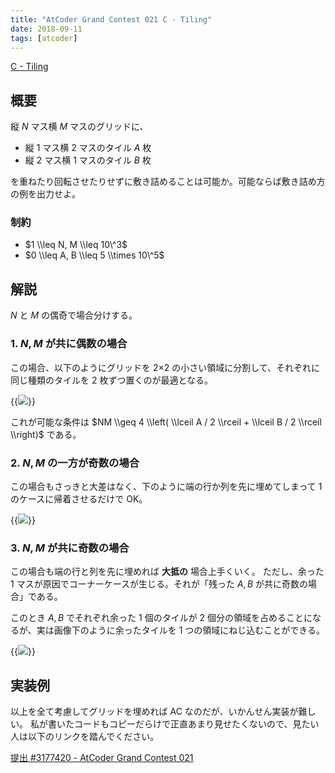 ```yaml
---
title: "AtCoder Grand Contest 021 C - Tiling"
date: 2018-09-11
tags: [atcoder]
---
```


[C - Tiling](https://atcoder.jp/contests/agc021/tasks/agc021_c)

## 概要

縦 $N$ マス横 $M$ マスのグリッドに、

- 縦 1 マス横 2 マスのタイル $A$ 枚
- 縦 2 マス横 1 マスのタイル $B$ 枚

を重ねたり回転させたりせずに敷き詰めることは可能か。可能ならば敷き詰め方の例を出力せよ。

### 制約

- $1 \\leq N, M \\leq 10\^3$
- $0 \\leq A, B \\leq 5 \\times 10\^5$

## 解説

$N$ と $M$ の偶奇で場合分けする。

### 1. $N, M$ が共に偶数の場合

この場合、以下のようにグリッドを 2×2 の小さい領域に分割して、それぞれに同じ種類のタイルを 2 枚ずつ置くのが最適となる。

{{<image src="0.png">}}

これが可能な条件は $NM \\geq 4 \\left( \\lceil A / 2 \\rceil + \\lceil B / 2 \\rceil \\right)$ である。

[^ceil]: $\\lceil x \\rceil$ は $x$ の小数点以下切り上げを意味する。切り上げるのは $A, B$ が奇数のとき余った 1 個が 2 個分の領域を占めるためである。

### 2. $N, M$ の一方が奇数の場合

この場合もさっきと大差はなく、下のように端の行か列を先に埋めてしまって 1 のケースに帰着させるだけで OK。

{{<image src="1.png">}}

### 3. $N, M$ が共に奇数の場合

この場合も端の行と列を先に埋めれば **大抵の** 場合上手くいく。
ただし、余った 1 マスが原因でコーナーケースが生じる。それが「残った $A, B$ が共に奇数の場合」である。

このとき $A, B$ でそれぞれ余った 1 個のタイルが 2 個分の領域を占めることになるが、実は画像下のように余ったタイルを 1 つの領域にねじ込むことができる。

{{<image src="2.png">}}

## 実装例

以上を全て考慮してグリッドを埋めれば AC なのだが、いかんせん実装が難しい。
私が書いたコードもコピーだらけで正直あまり見せたくないので、見たい人は以下のリンクを踏んでください。

[提出 #3177420 - AtCoder Grand Contest 021](https://atcoder.jp/contests/agc021/submissions/3177420)

